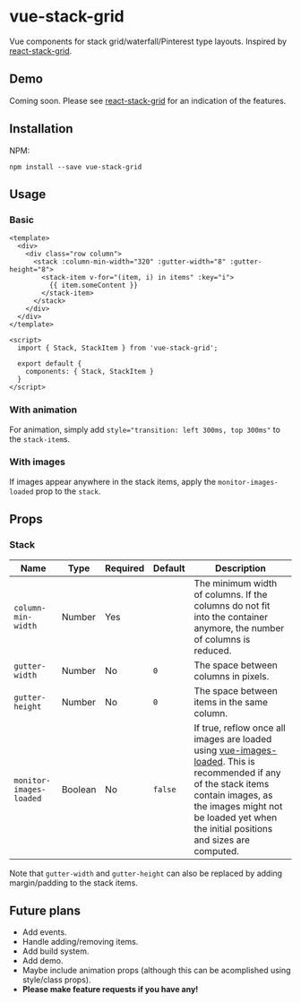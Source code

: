 # vue-stack-grid

Vue components for stack grid/waterfall/Pinterest type layouts. Inspired by [react-stack-grid](https://github.com/tsuyoshiwada/react-stack-grid).

## Demo

Coming soon. Please see [react-stack-grid](https://github.com/tsuyoshiwada/react-stack-grid) for an indication of the features.

## Installation

NPM:

```
npm install --save vue-stack-grid
```

## Usage

### Basic

```vue
<template>
  <div>
    <div class="row column">
      <stack :column-min-width="320" :gutter-width="8" :gutter-height="8">
        <stack-item v-for="(item, i) in items" :key="i">
          {{ item.someContent }}
        </stack-item>
      </stack>
    </div>
  </div>
</template>

<script>
  import { Stack, StackItem } from 'vue-stack-grid';

  export default {
    components: { Stack, StackItem }
  }
</script>

```

### With animation

For animation, simply add `style="transition: left 300ms, top 300ms"` to the `stack-item`s.

### With images

If images appear anywhere in the stack items, apply the `monitor-images-loaded` prop to the `stack`.

## Props

### Stack

| Name | Type | Required | Default | Description |
| --- | --- | --- | --- | --- |
| `column-min-width` | Number | Yes | | The minimum width of columns. If the columns do not fit into the container anymore, the number of columns is reduced. |
| `gutter-width` | Number | No | `0` | The space between columns in pixels. |
| `gutter-height` | Number | No | `0` | The space between items in the same column. |
| `monitor-images-loaded` | Boolean | No | `false` | If true, reflow once all images are loaded using [vue-images-loaded](https://github.com/David-Desmaisons/Vue.ImagesLoaded). This is recommended if any of the stack items contain images, as the images might not be loaded yet when the initial positions and sizes are computed. |

Note that `gutter-width` and `gutter-height` can also be replaced by adding margin/padding to the stack items.

## Future plans

 - Add events.
 - Handle adding/removing items.
 - Add build system.
 - Add demo.
 - Maybe include animation props (although this can be acomplished using style/class props).
 - **Please make feature requests if you have any!**
